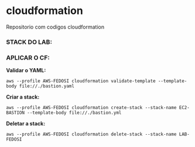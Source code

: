 # cloudformation
Repositorio com codigos cloudformation

### STACK DO LAB:

### APLICAR O CF:

**Validar o YAML:**
```Shell
aws --profile AWS-FEDOSI cloudformation validate-template --template-body file://./bastion.yaml
```

**Criar a stack:**
```Shell
aws --profile AWS-FEDOSI cloudformation create-stack --stack-name EC2-BASTION --template-body file://./bastion.yml
```

**Deletar a stack:**
```Shell
aws --profile AWS-FEDOSI cloudformation delete-stack --stack-name LAB-FEDOSI
```
